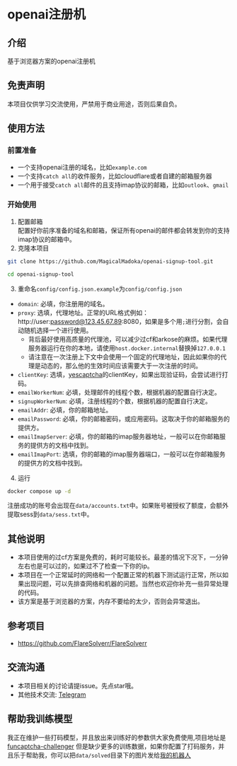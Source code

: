 # openai注册机

## 介绍
基于浏览器方案的openai注册机

## 免责声明
本项目仅供学习交流使用，严禁用于商业用途，否则后果自负。

## 使用方法
### 前置准备
- 一个支持openai注册的域名，比如`example.com`
- 一个支持`catch all`的收件服务，比如cloudflare或者自建的邮箱服务器
- 一个用于接受`catch all`邮件的且支持imap协议的邮箱，比如`outlook`、`gmail`

### 开始使用

1. 配置邮箱  
配置好你前序准备的域名和邮箱，保证所有openai的邮件都会转发到你的支持imap协议的邮箱中。
2. 克隆本项目
```bash
git clone https://github.com/MagicalMadoka/openai-signup-tool.git

cd openai-signup-tool
```

3. 重命名`config/config.json.example`为`config/config.json`

- `domain`: 必填，你注册用的域名。
- `proxy`: 选填，代理地址。正常的URL格式例如：http://user:password@123.45.67.89:8080，如果是多个用`;`进行分割，会自动随机选择一个进行使用。
  - 背后最好使用高质量的代理池，可以减少过cf和arkose的麻烦。如果代理服务器运行在你的本地，请使用`host.docker.internal`替换掉`127.0.0.1`
  - 请注意在一次注册上下文中会使用一个固定的代理地址，因此如果你的代理是动态的，那么他的生效时间应该需要大于一次注册的时间。
- `clientKey`: 选填，[yescaptcha](https://yescaptcha.com/i/oFmkQz)的clientKey，如果出现验证码，会尝试进行打码。
- `emailWorkerNum`: 必填，处理邮件的线程个数，根据机器的配置自行决定。
- `signupWorkerNum`: 必填，注册线程的个数，根据机器的配置自行决定。
- `emailAddr`: 必填，你的邮箱地址。
- `emailPassword`: 必填，你的邮箱密码，或应用密码。这取决于你的邮箱服务的提供方。
- `emailImapServer`: 必填，你的邮箱的imap服务器地址，一般可以在你邮箱服务的提供方的文档中找到。
- `emailImapPort`: 选填，你的邮箱的imap服务器端口，一般可以在你邮箱服务的提供方的文档中找到。

4. 运行
```bash
docker compose up -d
```
注册成功的账号会出现在`data/accounts.txt`中。如果账号被授权了额度，会额外提取sess到`data/sess.txt`中。

## 其他说明
- 本项目使用的过cf方案是免费的，耗时可能较长。最差的情况下况下，一分钟左右也是可以过的，如果过不了检查一下你的ip。
- 本项目在一个正常延时的网络和一个配置正常的机器下测试运行正常，所以如果出现问题，可以先排查网络和机器的问题。当然也欢迎你补充一些异常处理的代码。
- 该方案是基于浏览器的方案，内存不要给的太少，否则会异常退出。

## 参考项目
- https://github.com/FlareSolverr/FlareSolverr

## 交流沟通
- 本项目相关的讨论请提issue。先点star哦。
- 其他技术交流: [Telegram](https://t.me/+iNf8qQk0KUpkYmEx)

## 帮助我训练模型
我正在维护一些打码模型，并且放出来训练好的参数供大家免费使用,项目地址是[funcaptcha-challenger](https://github.com/MagicalMadoka/funcaptcha-challenger)
但是缺少更多的训练数据，如果你配置了打码服务，并且乐于帮助我，你可以把`data/solved`目录下的图片发给[我的机器人](https://t.me/madokax_bot)
